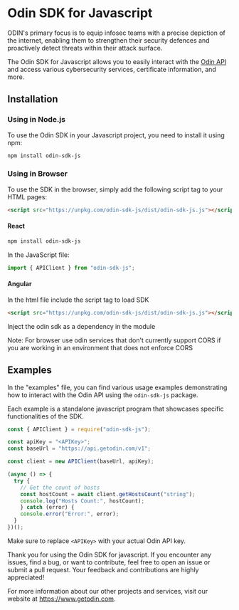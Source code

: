 # Odin SDK for Javascript

ODIN's primary focus is to equip infosec teams with a precise depiction of the internet, enabling them to strengthen their security defences and proactively detect threats within their attack surface.

The Odin SDK for Javascript allows you to easily interact with the [Odin API](https://getodin.com) and access various cybersecurity services, certificate information, and more.

## Installation

### Using in Node.js

To use the Odin SDK in your Javascript project, you need to install it using npm:

```bash
npm install odin-sdk-js
```

### Using in Browser

To use the SDK in the browser, simply add the following script tag to your
HTML pages:

```html
<script src="https://unpkg.com/odin-sdk-js/dist/odin-sdk-js.js"></script>
```

#### React

```bash
npm install odin-sdk-js
```

In the JavaScript file:
```javascript
import { APIClient } from "odin-sdk-js";
```

#### Angular
In the html file include the script tag to load SDK
```html
<script src="https://unpkg.com/odin-sdk-js/dist/odin-sdk-js.js"></script>
```
Inject the odin sdk as a dependency in the module

Note: For browser use odin services that don't currently support CORS if you are
working in an environment that does not enforce CORS

## Examples

In the "examples" file, you can find various usage examples demonstrating how to interact with the Odin API using the `odin-sdk-js` package.

Each example is a standalone javascript program that showcases specific functionalities of the SDK.

```javascript
const { APIClient } = require("odin-sdk-js");

const apiKey = "<APIKey>";
const baseUrl = "https://api.getodin.com/v1";

const client = new APIClient(baseUrl, apiKey);

(async () => {
  try {
    // Get the count of hosts
    const hostCount = await client.getHostsCount("string");
    console.log("Hosts Count:", hostCount);
    } catch (error) {
    console.error("Error:", error);
  }
})();
```

Make sure to replace `<APIKey>` with your actual Odin API key. 


Thank you for using the Odin SDK for javascript. If you encounter any issues, find a bug, or want to contribute, feel free to open an issue or submit a pull request. Your feedback and contributions are highly appreciated!

For more information about our other projects and services, visit our website at https://www.getodin.com.